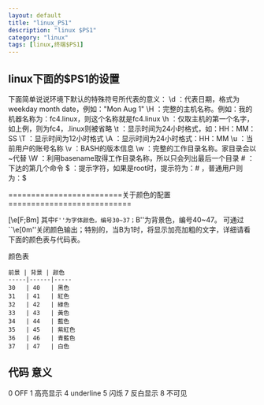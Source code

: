 ```yaml
---
layout: default
title: "linux_PS1"
description: "linux $PS1"
category: "linux"
tags: [linux,终端$PS1]
---
```

## linux下面的$PS1的设置

下面简单说说环境下默认的特殊符号所代表的意义：
	\d ：代表日期，格式为weekday month date，例如："Mon Aug 1"
	\H ：完整的主机名称。例如：我的机器名称为：fc4.linux，则这个名称就是fc4.linux
	\h ：仅取主机的第一个名字，如上例，则为fc4，.linux则被省略
	\t ：显示时间为24小时格式，如：HH：MM：SS
	\T ：显示时间为12小时格式
	\A ：显示时间为24小时格式：HH：MM
	\u ：当前用户的账号名称
	\v ：BASH的版本信息
	\w ：完整的工作目录名称。家目录会以 ~代替
	\W ：利用basename取得工作目录名称，所以只会列出最后一个目录
	\# ：下达的第几个命令
	\$ ：提示字符，如果是root时，提示符为：# ，普通用户则为：$

=========================关于颜色的配置===========================

\[\e[F;Bm\]
其中``F''为字体颜色，编号30~37；``B''为背景色，编号40~47。
可通过``\e[0m''关闭颜色输出；特别的，当B为1时，将显示加亮加粗的文字，详细请看下面的颜色表与代码表。

颜色表

	前景 | 背景 | 颜色
	-----|------|-----
	30   | 40   | 黑色
	31   | 41   | 紅色
	32   | 42   | 綠色
	33   | 43   | 黃色
	34   | 44   | 藍色
	35   | 45   | 紫紅色
	36   | 46   | 青藍色
	37   | 47   | 白色

代码 意义
-------------------------
0 OFF
1 高亮显示
4 underline
5 闪烁
7 反白显示
8 不可见
